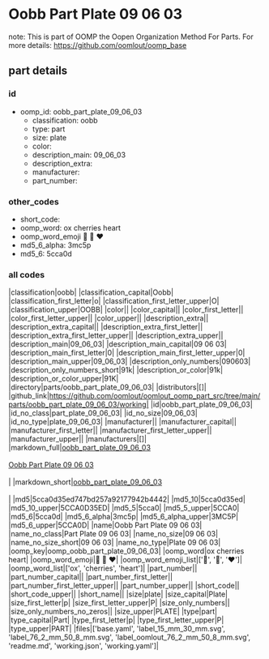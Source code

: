 # Oobb Part Plate 09 06 03  

note: This is part of OOMP the Oopen Organization Method For Parts. For more details: https://github.com/oomlout/oomp_base

##  part details





### id
* oomp_id: oobb_part_plate_09_06_03
  * classification: oobb
  * type: part
  * size: plate
  * color: 
  * description_main: 09_06_03
  * description_extra: 
  * manufacturer: 
  * part_number: 

### other_codes
* short_code: 
* oomp_word: ox cherries heart
* oomp_word_emoji :ox: :cherries: :heart:
* md5_6_alpha: 3mc5p
* md5_6: 5cca0d

### all codes 
|classification|oobb|
|classification_capital|Oobb|
|classification_first_letter|o|
|classification_first_letter_upper|O|
|classification_upper|OOBB|
|color||
|color_capital||
|color_first_letter||
|color_first_letter_upper||
|color_upper||
|description_extra||
|description_extra_capital||
|description_extra_first_letter||
|description_extra_first_letter_upper||
|description_extra_upper||
|description_main|09_06_03|
|description_main_capital|09 06 03|
|description_main_first_letter|0|
|description_main_first_letter_upper|0|
|description_main_upper|09_06_03|
|description_only_numbers|090603|
|description_only_numbers_short|91k|
|description_or_color|91k|
|description_or_color_upper|91K|
|directory|parts/oobb_part_plate_09_06_03|
|distributors|[]|
|github_link|https://github.com/oomlout/oomlout_oomp_part_src/tree/main/parts/oobb_part_plate_09_06_03/working|
|id|oobb_part_plate_09_06_03|
|id_no_class|part_plate_09_06_03|
|id_no_size|09_06_03|
|id_no_type|plate_09_06_03|
|manufacturer||
|manufacturer_capital||
|manufacturer_first_letter||
|manufacturer_first_letter_upper||
|manufacturer_upper||
|manufacturers|[]|
|markdown_full|[oobb_part_plate_09_06_03](https://github.com/oomlout/oomlout_oomp_part_src/tree/main/parts/oobb_part_plate_09_06_03/working)<br>[](https://github.com/oomlout/oomlout_oomp_part_src/tree/main/parts/oobb_part_plate_09_06_03/working)<br>[Oobb Part Plate 09 06 03](https://github.com/oomlout/oomlout_oomp_part_src/tree/main/parts/oobb_part_plate_09_06_03/working)<br><br>|
|markdown_short|[oobb_part_plate_09_06_03](https://github.com/oomlout/oomlout_oomp_part_src/tree/main/parts/oobb_part_plate_09_06_03/working)<br><br>|
|md5|5cca0d35ed747bd257a92177942b4442|
|md5_10|5cca0d35ed|
|md5_10_upper|5CCA0D35ED|
|md5_5|5cca0|
|md5_5_upper|5CCA0|
|md5_6|5cca0d|
|md5_6_alpha|3mc5p|
|md5_6_alpha_upper|3MC5P|
|md5_6_upper|5CCA0D|
|name|Oobb Part Plate 09 06 03|
|name_no_class|Part Plate 09 06 03|
|name_no_size|09 06 03|
|name_no_size_short|09 06 03|
|name_no_type|Plate 09 06 03|
|oomp_key|oomp_oobb_part_plate_09_06_03|
|oomp_word|ox cherries heart|
|oomp_word_emoji|:ox: :cherries: :heart:|
|oomp_word_emoji_list|[':ox:', ':cherries:', ':heart:']|
|oomp_word_list|['ox', 'cherries', 'heart']|
|part_number||
|part_number_capital||
|part_number_first_letter||
|part_number_first_letter_upper||
|part_number_upper||
|short_code||
|short_code_upper||
|short_name||
|size|plate|
|size_capital|Plate|
|size_first_letter|p|
|size_first_letter_upper|P|
|size_only_numbers||
|size_only_numbers_no_zeros||
|size_upper|PLATE|
|type|part|
|type_capital|Part|
|type_first_letter|p|
|type_first_letter_upper|P|
|type_upper|PART|
|files|['base.yaml', 'label_15_mm_30_mm.svg', 'label_76_2_mm_50_8_mm.svg', 'label_oomlout_76_2_mm_50_8_mm.svg', 'readme.md', 'working.json', 'working.yaml']|
